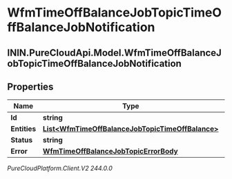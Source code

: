 # WfmTimeOffBalanceJobTopicTimeOffBalanceJobNotification

## ININ.PureCloudApi.Model.WfmTimeOffBalanceJobTopicTimeOffBalanceJobNotification

## Properties

|Name | Type | Description | Notes|
|------------ | ------------- | ------------- | -------------|
| **Id** | **string** |  | [optional] |
| **Entities** | [**List&lt;WfmTimeOffBalanceJobTopicTimeOffBalance&gt;**](WfmTimeOffBalanceJobTopicTimeOffBalance) |  | [optional] |
| **Status** | **string** |  | [optional] |
| **Error** | [**WfmTimeOffBalanceJobTopicErrorBody**](WfmTimeOffBalanceJobTopicErrorBody) |  | [optional] |



_PureCloudPlatform.Client.V2 244.0.0_
